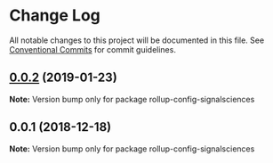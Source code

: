 # Change Log

All notable changes to this project will be documented in this file.
See [Conventional Commits](https://conventionalcommits.org) for commit guidelines.

## [0.0.2](https://github.com/signalsciences/jsdx/compare/rollup-config-signalsciences@0.0.1...rollup-config-signalsciences@0.0.2) (2019-01-23)

**Note:** Version bump only for package rollup-config-signalsciences





## 0.0.1 (2018-12-18)

**Note:** Version bump only for package rollup-config-signalsciences
